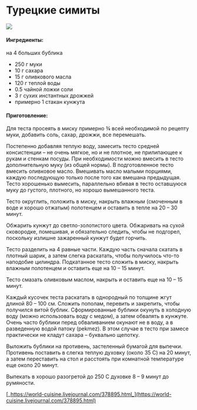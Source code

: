 ﻿---
image: ../../pics/5427_original.jpg
---
# Турецкие симиты

![](../../pics/5427_original.jpg)

#### Ингредиенты:

на 4 больших бублика

* 250 г муки
* 10 г сахара
* 15 г оливкового масла
* 120 г теплой воды
* 0.5 чайной ложки соли
* 3 г сухих инстантных дрожжей
* примерно 1 стакан кунжута

#### Приготовление:

Для теста просеять в миску примерно ¾ всей необходимой по рецепту муки, добавить соль, сахар, дрожжи, все перемешать. 

Постепенно добавляя теплую воду, замесить тесто средней консистенции – не очень мягкое, но и не плотное, не прилипающее к рукам и стенкам посуды. При необходимости можно вмесить в тесто дополнительную муку \(из общей нормы\). В подготовленное тесто вмесить оливковое масло. Вмешивать масло малыми порциями, каждую последующую только после того как вмешана предыдущая. Тесто хорошенько вымесить, параллельно вбивая в тесто оставшуюся муку до густого, плотного, но хорошо вымешанного теста. 

Тесто округлить, положить в миску, накрыть влажным \(смоченным в воде и хорошо отжатым\) полотенцем и оставить в тепле на 20 – 30 минут. 

Обжарить кунжут до светло-золотистого цвета. Обжаривать на сухой сковородке, помешивая, и обязательно следить, чтобы не подгорел, поскольку излишне зажаренный кунжут будет горчить.

Тесто разделить на 4 равные части. Каждую часть сначала скатать в плотный шарик, а затем слегка раскатать, чтобы получилось что-то наподобие цилиндра. Подкатанное тесто сложить в миску, накрыть влажным полотенцем и оставить еще на 10 – 15 минут. 

Тесто смазать оливковым маслом, накрыть и оставить еще на 10 – 15 минут. 

Каждый кусочек теста раскатать в однородный по толщине жгут длиной 80 – 100 см. Сложить пополам, перевить и закрепить, чтобы получился витой бублик. Сформированные бублики окунуть в холодную воду \(можно использовать воду с медом\), а затем обвалять в кунжуте. Очень часто бублики перед обваливанием окунают не в воду, а в разведенную водой патоку \(pekmez\). В этом случае в тесто при замесе практически не кладут сахара – буквально щепотку.

Выложить бублики на противень, застеленный бумагой для выпечки. Противень поставить в слегка теплую духовку \(около 35 С\) на 20 минут, а затем переставить на стол и расстоять при комнатной температуре еще около 20 минут. 

Выпекать в хорошо разогретой до 250 С духовке 8 – 9 минут до румяности.

[_https://world-cuisine.livejournal.com/378895.html_](https://world-cuisine.livejournal.com/378895.html)

